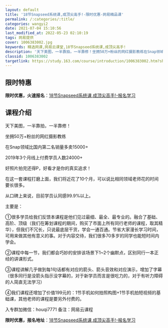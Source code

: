 ```yaml
---
layout: default
title: '18节Snapseed系统课,成顶尖高手!-限时优惠-网易精品课'
permalink: /:categories/:title/
categories: wangyi2
date: 2021-07-04 15:10:56
last_modified_at: 2022-05-23 02:10:19
tags: 网易提供
cover: 1006383002.jpg
keywords: 精选网课,网易云课堂,18节Snapseed系统课,成顶尖高手!
description: '天下美图，一半靠拍，一半靠修！坐拥50万+粉丝的网红摄影教练在Snap领域比国内第二名销量多卖15000+2019年3个'
classid: 1006383002
targetlink: https://study.163.com/course/introduction/1006383002.htm?share=1&shareId=1025206652&utm_campaign=share&utm_medium=iphoneShare&utm_source=&utm_u=1025206652
---
```


## 限时特惠

**限时优惠，火速报名**：[18节Snapseed系统课,成顶尖高手!-报名学习](https://study.163.com/course/introduction/1006383002.htm?share=1&shareId=1025206652&utm_campaign=share&utm_medium=iphoneShare&utm_source=&utm_u=1025206652)

## 课程介绍

天下美图，一半靠拍，一半靠修！



坐拥50万+粉丝的网红摄影教练 



在Snap领域比国内第二名销量多卖15000+



2019年3个月线上付费学员人数24000+



好照片拍完还得P，好看才是你的真实追求！



在这一套课程打磨上面，我们将近花了10个月，可以说比相同领域老师花的时间要长很多。

从口碑上来说，目前学员认同感99.9%以上。



主要是：

①很多学员给我们反馈本课程是他们见过最细、最全、最专业的。融合了基础、高阶、顶级（我们在筹划课程的期间，购买了市面上所有同行老师的课程，取其精华），但我们不冗长，只说最底层干货，学会一通百通。节省大家漫长学习时间，可用来做其他有意义的事。对于内容交待，我们很多70多岁的同学也能短时间内学会。



②课程中每一节，我们都会巧妙的安排该场景下1~2个幽默点，区别同行一本正经的讲课形式。



③课程讲解几乎做到每1句话都有对应的箭头、箭头音效和对应演示，增加了字幕（很多同行是没箭头指示没字幕的，对于新学员而言是很吃力的，对于有听力障碍的人简直无法学习）



④我们课程还增加了价值199元的：1节手机如何拍照构图+1节手机拍短视频的基础课，其他老师的课程是要另外付费的。



入专群加微信：houqi7771   备注：网易云课程

**限时优惠，报名地址**：[18节Snapseed系统课,成顶尖高手!-报名学习](https://study.163.com/course/introduction/1006383002.htm?share=1&shareId=1025206652&utm_campaign=share&utm_medium=iphoneShare&utm_source=&utm_u=1025206652)

